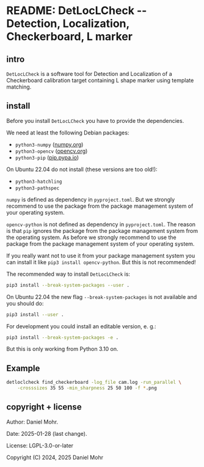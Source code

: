 # README: DetLocLCheck -- Detection, Localization, Checkerboard, L marker

## intro

`DetLocLCheck` is a software tool for Detection and Localization of a
Checkerboard calibration target containing L shape marker using
template matching.

## install

Before you install `DetLocLCheck` you have to provide the dependencies.

We need at least the following Debian packages:

* `python3-numpy` ([numpy.org](https://numpy.org/))
* `python3-opencv` ([opencv.org](https://opencv.org))
* `python3-pip` ([pip.pypa.io](https://pip.pypa.io/))

On Ubuntu 22.04 do not install (these versions are too old!):

* `python3-hatchling`
* `python3-pathspec`

`numpy` is defined as dependency in `pyproject.toml`. But we strongly
recommend to use the package from the package management system of your
operating system.

`opencv-python` is not defined as dependency in `pyproject.toml`. The reason
is that `pip` ignores the package from the package management system from the
operating system. As before we strongly recommend to use the package from the
package management system of your operating system.

If you really want not to use it from your package management system you can
install it like `pip3 install opencv-python`. But this is not recommended!

The recommended way to install `DetLocLCheck` is:

```sh
pip3 install --break-system-packages --user .
```

On Ubuntu 22.04 the new flag `--break-system-packages` is not available and
you should do:

```sh
pip3 install --user .
```

For development you could install an editable version, e. g.:

```sh
pip3 install --break-system-packages -e .
```

But this is only working from Python 3.10 on.

## Example

```sh
detloclcheck find_checkerboard -log_file cam.log -run_parallel \
    -crosssizes 35 55 -min_sharpness 25 50 100 -f *.png
```

## copyright + license

Author: Daniel Mohr.

Date: 2025-01-28 (last change).

License: LGPL-3.0-or-later

Copyright (C) 2024, 2025 Daniel Mohr
